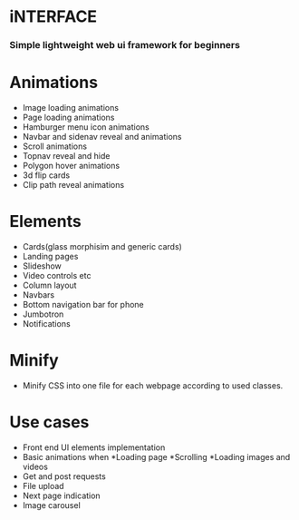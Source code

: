# iNTERFACE
### Simple lightweight web ui framework for beginners

# Animations
   * Image loading animations
   * Page loading animations
   * Hamburger menu icon animations
   * Navbar and sidenav reveal and animations
   * Scroll animations
   * Topnav reveal and hide
   * Polygon hover animations
   * 3d flip cards
   * Clip path reveal animations
# Elements
   * Cards(glass morphisim and generic cards)
   * Landing pages
   * Slideshow 
   * Video controls etc
   * Column layout
   * Navbars
   * Bottom navigation bar for phone
   * Jumbotron
   * Notifications

# Minify
   * Minify CSS into one file for each webpage according to used classes.

# Use cases
   * Front end UI elements implementation
   * Basic animations when 
      *Loading page
      *Scrolling
      *Loading images and videos
   * Get and post requests
   * File upload
   * Next page indication
   * Image carousel
